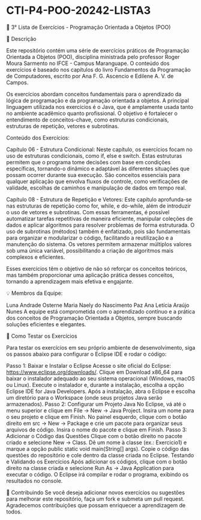 # CTI-P4-POO-20242-LISTA3

📌 3° Lista de Exercícios - Programação Orientada a Objetos (POO)

📖 Descrição

Este repositório contém uma série de exercícios práticos de Programação Orientada a Objetos (POO), disciplina ministrada pelo professor Roger Moura Sarmento no IFCE - Campus Maranguape. O conteúdo dos exercícios é baseado nos capítulos do livro Fundamentos da Programação de Computadores, escrito por Ana F. G. Ascencio e Edilene A. V. de Campos.

Os exercícios abordam conceitos fundamentais para o aprendizado da lógica de programação e da programação orientada a objetos. A principal linguagem utilizada nos exercícios é o Java, que é amplamente usada tanto no ambiente acadêmico quanto profissional. O objetivo é fortalecer o entendimento de conceitos-chave, como estruturas condicionais, estruturas de repetição, vetores e subrotinas.

Conteúdo dos Exercícios:

Capítulo 06 - Estrutura Condicional: Neste capítulo, os exercícios focam no uso de estruturas condicionais, como if, else e switch. Estas estruturas permitem que o programa tome decisões com base em condições específicas, tornando-o dinâmico e adaptável às diferentes situações que possam ocorrer durante sua execução. São conceitos essenciais para qualquer aplicação que envolva fluxos de controle, como verificações de validade, escolhas de caminhos e manipulação de dados em tempo real.

Capítulo 08 - Estrutura de Repetição e Vetores: Este capítulo aprofunda-se nas estruturas de repetição como for, while, e do-while, além de introduzir o uso de vetores e subrotinas. Com essas ferramentas, é possível automatizar tarefas repetitivas de maneira eficiente, manipular coleções de dados e aplicar algoritmos para resolver problemas de forma estruturada. O uso de subrotinas (métodos) também é enfatizado, pois são fundamentais para organizar e modularizar o código, facilitando a reutilização e a manutenção do sistema. Os vetores permitem armazenar múltiplos valores sob uma única variável, possibilitando a criação de algoritmos mais complexos e eficientes.

Esses exercícios têm o objetivo de não só reforçar os conceitos teóricos, mas também proporcionar uma aplicação prática desses conceitos, tornando a aprendizagem mais efetiva e engajante.

💡 Membros da Equipe:

Luna Andrade Osterne
Maria Naely do Nascimento Paz
Ana Letícia Araújo Nunes
A equipe está comprometida com o aprendizado contínuo e a prática dos conceitos de Programação Orientada a Objetos, sempre buscando soluções eficientes e elegantes.

👾 Como Testar os Exercícios

Para testar os exercícios em seu próprio ambiente de desenvolvimento, siga os passos abaixo para configurar o Eclipse IDE e rodar o código:

Passo 1: Baixar e Instalar o Eclipse
Acesse o site oficial do Eclipse: https://www.eclipse.org/downloads/.
Clique em Download x86_64 para baixar o instalador adequado ao seu sistema operacional (Windows, macOS ou Linux).
Execute o instalador e, durante a instalação, escolha a opção Eclipse IDE for Java Developers.
Após a instalação, abra o Eclipse e escolha um diretório para o Workspace (onde seus projetos Java serão armazenados).
Passo 2: Configurar um Projeto Java
No Eclipse, vá até o menu superior e clique em File -> New -> Java Project.
Insira um nome para o seu projeto e clique em Finish.
No painel esquerdo, clique com o botão direito em src -> New -> Package e crie um pacote para organizar seus arquivos de código.
Insira o nome do pacote e clique em Finish.
Passo 3: Adicionar o Código das Questões
Clique com o botão direito no pacote criado e selecione New -> Class.
Dê um nome à classe (ex.: Exercicio1) e marque a opção public static void main(String[] args).
Copie o código das questões do repositório e cole dentro da classe criada no Eclipse.
Testando e Validando os Exercícios
Após adicionar os códigos, clique com o botão direito na classe criada e selecione Run As -> Java Application para executar o código. O Eclipse irá compilar e rodar o programa, exibindo os resultados no console.

🔗 Contribuindo
Se você deseja adicionar novos exercícios ou sugestões para melhorar este repositório, faça um fork e submeta um pull request. Agradecemos contribuições que possam enriquecer a aprendizagem de todos.

